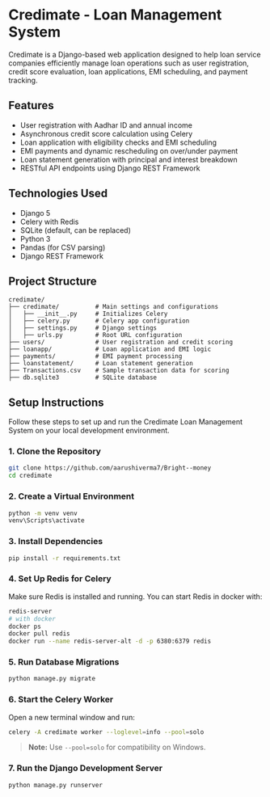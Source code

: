 # Credimate - Loan Management System

Credimate is a Django-based web application designed to help loan service companies efficiently manage loan operations such as user registration, credit score evaluation, loan applications, EMI scheduling, and payment tracking.

## Features

- User registration with Aadhar ID and annual income
- Asynchronous credit score calculation using Celery
- Loan application with eligibility checks and EMI scheduling
- EMI payments and dynamic rescheduling on over/under payment
- Loan statement generation with principal and interest breakdown
- RESTful API endpoints using Django REST Framework

## Technologies Used

- Django 5
- Celery with Redis
- SQLite (default, can be replaced)
- Python 3
- Pandas (for CSV parsing)
- Django REST Framework

## Project Structure

```
credimate/
├── credimate/          # Main settings and configurations
│   ├── __init__.py     # Initializes Celery
│   ├── celery.py       # Celery app configuration
│   ├── settings.py     # Django settings
│   ├── urls.py         # Root URL configuration
├── users/              # User registration and credit scoring
├── loanapp/            # Loan application and EMI logic
├── payments/           # EMI payment processing
├── loanstatement/      # Loan statement generation
├── Transactions.csv    # Sample transaction data for scoring
├── db.sqlite3          # SQLite database
```

## Setup Instructions

Follow these steps to set up and run the Credimate Loan Management System on your local development environment.

### 1. Clone the Repository

```bash
git clone https://github.com/aarushiverma7/Bright--money
cd credimate
```

### 2. Create a Virtual Environment 

```bash
python -m venv venv
venv\Scripts\activate
```

### 3. Install Dependencies

```bash
pip install -r requirements.txt
```

### 4. Set Up Redis for Celery

Make sure Redis is installed and running. You can start Redis in docker with:

```bash
redis-server
# with docker
docker ps
docker pull redis
docker run --name redis-server-alt -d -p 6380:6379 redis 
```

### 5. Run Database Migrations

```bash
python manage.py migrate
```

### 6. Start the Celery Worker

Open a new terminal window and run:

```bash
celery -A credimate worker --loglevel=info --pool=solo
```

> **Note:** Use `--pool=solo` for compatibility on Windows.

### 7. Run the Django Development Server

```bash
python manage.py runserver
```
